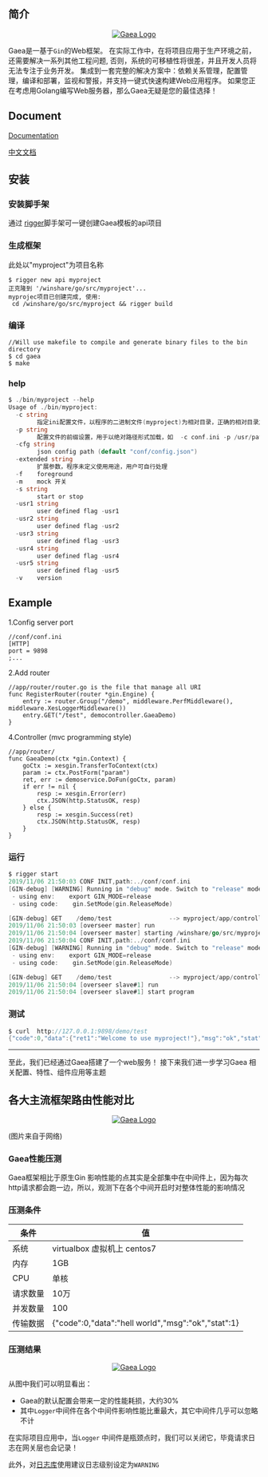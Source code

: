 ## 简介
<p align="center">
 <a href="https://tal-tech.github.io/gaea-doc/" target="_blank">
     <img src="https://i.ibb.co/PN1rS28/11.png?raw=true"  alt="Gaea Logo" align=center />
 </a> 
</p>

Gaea是一基于`Gin`的Web框架。 在实际工作中，在将项目应用于生产环境之前，还需要解决一系列其他工程问题,
否则，系统的可移植性将很差，并且开发人员将无法专注于业务开发。
集成到一套完整的解决方案中：依赖关系管理，配置管理，编译和部署，监视和警报，并支持一键式快速构建Web应用程序。 如果您正在考虑用Golang编写Web服务器，那么Gaea无疑是您的最佳选择！
## Document
[Documentation](https://tal-tech.github.io/gaea-doc)

[中文文档](https://www.yuque.com/tal-tech/gaea)


## 安装

### 安装脚手架
通过 [rigger](https://github.com/tal-tech/rigger)脚手架可一键创建Gaea模板的api项目

### 生成框架

此处以"myproject"为项目名称
```shell
$ rigger new api myproject
正克隆到 '/winshare/go/src/myproject'...
myprojec项目已创建完成, 使用:
 cd /winshare/go/src/myproject && rigger build 

```


### 编译

```golang
//Will use makefile to compile and generate binary files to the bin directory
$ cd gaea
$ make
```

### help
```go
$ ./bin/myproject --help
Usage of ./bin/myproject:
  -c string
    	指定ini配置文件，以程序的二进制文件(myproject)为相对目录，正确的相对目录加载方式： -c ../conf/conf_xxx.ini； 默认为加载 ../conf/conf.ini
  -p string
        配置文件的前缀设置，用于以绝对路径形式加载，如  -c conf.ini -p /usr/pathto/myproject/conf
  -cfg string
    	json config path (default "conf/config.json")		
  -extended string
    	扩展参数，程序未定义使用用途，用户可自行处理
  -f	foreground
  -m	mock 开关	
  -s string
    	start or stop
  -usr1 string
    	user defined flag -usr1
  -usr2 string
    	user defined flag -usr2
  -usr3 string
    	user defined flag -usr3
  -usr4 string
    	user defined flag -usr4
  -usr5 string
    	user defined flag -usr5
  -v	version
```

## Example
1.Config server port
```golang
//conf/conf.ini
[HTTP]
port = 9898
;...
```

2.Add router
```golang
//app/router/router.go is the file that manage all URI
func RegisterRouter(router *gin.Engine) {
	entry := router.Group("/demo", middleware.PerfMiddleware(), middleware.XesLoggerMiddleware())
	entry.GET("/test", democontroller.GaeaDemo)
}
```

4.Controller (mvc programming style)
```golang
//app/router/
func GaeaDemo(ctx *gin.Context) {
	goCtx := xesgin.TransferToContext(ctx)
	param := ctx.PostForm("param")
	ret, err := demoservice.DoFun(goCtx, param)
	if err != nil {
		resp := xesgin.Error(err)
		ctx.JSON(http.StatusOK, resp)
	} else {
		resp := xesgin.Success(ret)
		ctx.JSON(http.StatusOK, resp)
	}
}
```

### 运行
```go
$ rigger start
2019/11/06 21:50:03 CONF INIT,path:../conf/conf.ini
[GIN-debug] [WARNING] Running in "debug" mode. Switch to "release" mode in production.
 - using env:    export GIN_MODE=release
 - using code:    gin.SetMode(gin.ReleaseMode)

[GIN-debug] GET    /demo/test                --> myproject/app/controller/democontroller.MyXesGoDemo (3 handlers)
2019/11/06 21:50:03 [overseer master] run
2019/11/06 21:50:04 [overseer master] starting /winshare/go/src/myproject/bin/myproject
2019/11/06 21:50:04 CONF INIT,path:../conf/conf.ini
[GIN-debug] [WARNING] Running in "debug" mode. Switch to "release" mode in production.
 - using env:    export GIN_MODE=release
 - using code:    gin.SetMode(gin.ReleaseMode)

[GIN-debug] GET    /demo/test                --> myproject/app/controller/democontroller.MyXesGoDemo (3 handlers)
2019/11/06 21:50:04 [overseer slave#1] run
2019/11/06 21:50:04 [overseer slave#1] start program
```

### 测试
```go
$ curl  http://127.0.0.1:9898/demo/test
{"code":0,"data":{"ret1":"Welcome to use myproject!"},"msg":"ok","stat":1}
```

----------
至此，我们已经通过Gaea搭建了一个web服务！
接下来我们进一步学习Gaea 相关配置、特性、组件应用等主题


## 各大主流框架路由性能对比

<p align="center">
 <a href="https://tal-tech.github.io/gaea-doc/" target="_blank">
     <img src="https://i.ibb.co/TB64zTd/jianjie-xingneng.png"  alt="Gaea Logo" align=center />
 </a> 
</p>


(图片来自于网络)


### Gaea性能压测
Gaea框架相比于原生Gin 影响性能的点其实是全部集中在中间件上，因为每次http请求都会跑一边，所以，观测下在各个中间开启时对整体性能的影响情况
### 压测条件

| 条件 |  值 |
| ---- | ---- |
| 系统 |  virtualbox 虚拟机上 centos7 |
| 内存| 1GB |
|CPU| 单核|
|请求数量| 10万|
|并发数量|100|
|传输数据|{"code":0,"data":"hell world","msg":"ok","stat":1}|
 
### 压测结果

<p align="center">
 <a href="https://tal-tech.github.io/gaea-doc/" target="_blank">
     <img src="https://i.ibb.co/Wyjr9Zs/perf.png"  alt="Gaea Logo" align=center />
 </a> 
</p>

从图中我们可以明显看出：
* Gaea的默认配置会带来一定的性能耗损，大约30%
* 其中`Logger`中间件在各个中间件影响性能比重最大，其它中间件几乎可以忽略不计

在实际项目应用中，当`Logger` 中间件是瓶颈点时，我们可以关闭它，毕竟请求日志在网关层也会记录！

此外，对[日志库](https://github.com/tal-tech/loggerX)使用建议日志级别设定为`WARNING`
